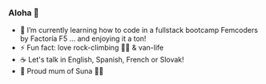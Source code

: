 ### Aloha 👋

- 🌱 I’m currently learning how to code in a fullstack bootcamp Femcoders by Factoría F5 ... and enjoying it a ton!
- ⚡ Fun fact: love rock-climbing 🧗‍♀️ & van-life
- ☕ Let's talk in English, Spanish, French or Slovak! 
- 🐾 Proud mum of Suna 🐾💚

